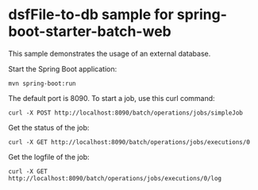 dsfFile-to-db sample for spring-boot-starter-batch-web
=============================
This sample demonstrates the usage of an external database. 

Start the Spring Boot application:

```shell
mvn spring-boot:run
```

The default port is 8090. To start a job, use this curl command:

```shell
curl -X POST http://localhost:8090/batch/operations/jobs/simpleJob
```

Get the status of the job:

```shell
curl -X GET http://localhost:8090/batch/operations/jobs/executions/0
```

Get the logfile of the job:

```shell
curl -X GET http://localhost:8090/batch/operations/jobs/executions/0/log
```
